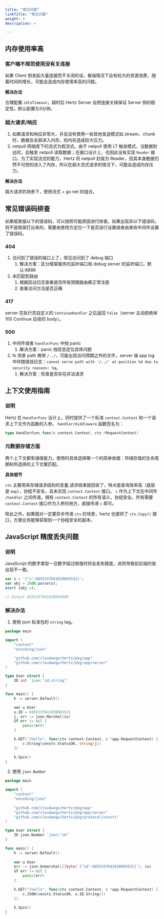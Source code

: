 ```yaml
---
title: "常见问题"
linkTitle: "常见问题"
weight: 4
description: >

---
```


## 内存使用率高

### 客户端不规范使用没有关连接
如果 Client 侧发起大量连接而不关闭的话，极端情况下会有较大的资源浪费，随着时间的增长，可能会造成内存使用率高的问题。

**解决办法**

合理配置 `idleTimeout`，超时后 Hertz Server 会把连接关掉保证 Server 侧的稳定性。默认配置为3分钟。

### 超大请求/响应
1. 如果请求和响应非常大，并且没有使用一些其他发送模式如 stream、chunk 时，数据会全部进入内存，给内存造成较大压力。
2. netpoll 网络库下的流式为假流式。由于 netpoll 使用 LT 触发模式，当数据到达时，会触发 netpoll 读取数据；在接口设计上，也因此没有实现 `Reader` 接口。为了实现流式的能力，Hertz 将 netpoll 封装为 Reader，但其本身数据仍然不可控的进入了内存，所以在超大流式请求的情况下，可能会造成内存压力。

**解决办法**

超大请求的场景下，使用流式 + go net 的组合。

## 常见错误码排查

如果框架报以下的错误码，可以按照可能原因进行排查。如果出现非以下错误码，则不是框架打出来的，需要由使用方定位一下是否自行设置或者由某些中间件设置了错误码。

### 404
1. 访问到了错误的端口上了，常见访问到了 debug 端口
   1. 解决方案：区分框架服务的监听端口和 debug server 的监听端口，默认:8888
2. 未匹配到路由
   1. 根据启动日志查看是否所有预期路由都正常注册
   2. 查看访问方法是否正确

### 417
server 在执行完自定义的 `ContinueHandler` 之后返回 `false`（server 主动拒绝掉 100 Continue 后续的 body）。

### 500
1. 中间件或者 `handlerFunc` 中抛 panic
   1. 解决方案：panic 栈信息定位具体问题
2. fs 场景 path 携带 `/../`，可能出现访问预期之外的文件，server 端 app log 中伴随错误日志：`cannot serve path with '/../' at position %d due to security reasons: %q`。
   1. 解决方案：检查是否存在非法请求

## 上下文使用指南

### 说明
Hertz 在 `HandlerFunc` 设计上，同时提供了一个标准 `context.Context` 和一个请求上下文作为函数的入参。
`handler/middleware` 函数签名为：
```go
type HandlerFunc func(c context.Context, ctx *RequestContext)
```

### 元数据存储方面
两个上下文都有储值能力，使用时具体选择哪一个的简单依据：所储存值的生命周期和所选择的上下文要匹配。

**具体细节**

`ctx` 主要用来存储请求级别的变量,请求结束就回收了，特点是查询效率高（底层是 `map`），协程不安全，且未实现 `context.Context` 接口。
`c` 作为上下文在中间件 `/handler` 之间传递。拥有 `context.Context` 的所有语义，协程安全。所有需要 `context.Context` 接口作为入参的地方，直接传递 `c` 即可。

除此之外，如果面对一定要异步传递 `ctx` 的场景，hertz 也提供了 `ctx.Copy()` 接口，方便业务能够获取到一个协程安全的副本。

## JavaScript 精度丢失问题

### 说明

JavaScript 的数字类型一旦数字超过限值时将会丢失精度，进而导致前后端的值出现不一致。

```javascript
var s = '{"x":6855337641038665531}';
var obj = JSON.parse(s);
alert (obj.x);

// Output 6855337641038666000
```

### 解决办法

1. 使用 json 标准包的 `string` tag。

```go
package main

import (
    "context"
    "encoding/json"

    "github.com/cloudwego/hertz/pkg/app"
    "github.com/cloudwego/hertz/pkg/app/server"
)

type User struct {
    ID int `json:"id,string"`
}

func main() {
    h := server.Default()

    var u User
    u.ID = 6855337641038665531
    j, err := json.Marshal(&u)
    if err != nil {
        panic(err)
    }

    h.GET("/hello", func(ctx context.Context, c *app.RequestContext) {
        c.String(consts.StatusOK, string(j))
    })

    h.Spin()
}
```

2. 使用 `json.Number`

```go
package main

import (
    "context"
    "encoding/json"
    
    "github.com/cloudwego/hertz/pkg/app"
    "github.com/cloudwego/hertz/pkg/app/server"
    "github.com/cloudwego/hertz/pkg/protocol/consts"
)

type User struct {
    ID json.Number `json:"id"`
}

func main() {
    h := server.Default()
    
    var u User
    err := json.Unmarshal([]byte(`{"id":6855337641038665531}`), &u)
    if err != nil {
        panic(err)
    }
    
    h.GET("/hello", func(ctx context.Context, c *app.RequestContext) {
        c.JSON(consts.StatusOK, u.ID.String())
    })
    
    h.Spin()
}
```

